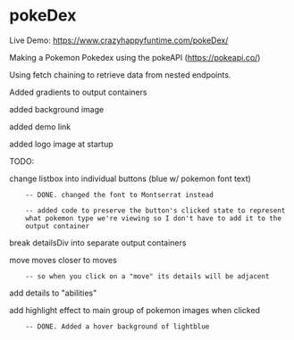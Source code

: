 # pokeDex

Live Demo: https://www.crazyhappyfuntime.com/pokeDex/

Making a Pokemon Pokedex using the pokeAPI (https://pokeapi.co/)

Using fetch chaining to retrieve data from nested endpoints.

Added gradients to output containers

added background image

added demo link

added logo image at startup

TODO: 

   change listbox into individual buttons (blue w/ pokemon font text)

        -- DONE. changed the font to Montserrat instead

        -- added code to preserve the button's clicked state to represent
        what pokemon type we're viewing so I don't have to add it to the
        output container

   break detailsDiv into separate output containers

   move moves closer to moves

        -- so when you click on a "move" its details will be adjacent

   add details to "abilities"

   add highlight effect to main group of pokemon images when clicked

        -- DONE. Added a hover background of lightblue
